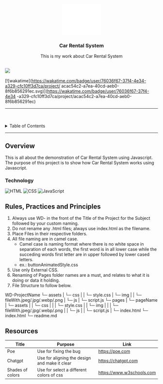 <a name="readme-top">

<br/>

<br />
<div align="center">
  <a href="https://github.com/iamjerome11/">
    <img src="./assets/img/nyebe_white.png" alt="Nyebe" width="130" height="100">
  </a>

  <h3 align="center">Car Rental System</h3>
</div>

<div align="center">
This is my work about Car Rental System
</div>

<br />



![](https://visit-counter.vercel.app/counter.png?page=iamjerome11/WD-Template-Project)

[![wakatime](https://wakatime.com/badge/user/76036f67-37f4-4e34-a329-cfc10ff3d7ca/project/
acac54c2-a7ea-40cd-aeb0-8f6b856291ec.svg)](https://wakatime.com/badge/user/76036f67-37f4-4e34
-a329-cfc10ff3d7ca/project/acac54c2-a7ea-40cd-aeb0-8f6b856291ec)

---

<br />
<br />


<details>
  <summary>Table of Contents</summary>
  <ol>
    <li>
      <a href="#overview">Overview</a>
      <ol>
        <li>
          <a href="#key-components">Key Components</a>
        </li>
        <li>
          <a href="#technology">Technology</a>
        </li>
      </ol>
    </li>
    <li>
      <a href="#rule,-practices-and-principles">Rules, Practices and Principles</a>
    </li>
    <li>
      <a href="#resources">Resources</a>
    </li>
  </ol>
</details>

---

## Overview



This is all about the demonstration of Car Rental System using Javascript.
The purpose of this project is to show how Car Rental System works using Javascript.




### Technology

![HTML](https://img.shields.io/badge/HTML-E34F26?style=for-the-badge&logo=html5&logoColor=white)
![CSS](https://img.shields.io/badge/CSS-1572B6?style=for-the-badge&logo=css3&logoColor=white)
![JavaScript](https://img.shields.io/badge/JavaScript-F7DF1E?style=for-the-badge&logo=javascript&logoColor=white)

## Rules, Practices and Principles
1. Always use WD- in the front of the Title of the Project for the Subject followed by your custom naming.
2. Do not rename any .html files; always use index.html as the filename.
3. Place Files in their respective folders.
4. All file naming are in camel case.
   - Camel case is naming format where there is no white space in separation of each words, the first word is in all lower case while the succeding words first letter are in upper followed by lower cased letters.
   - ex.: buttonAnimatedStyle.css
5. Use only External CSS.
6. Renaming of Pages folder names are a must, and relates to what it is doing or data it holding.
7. File Structure to follow below.

WD-ProjectName
└─ assets
|   └─ css
|   |   └─ style.css
|   └─ img
|   |   └─ fileWith.jpeg/.jpg/.webp/.png
|   └─ js
|       └─ script.js
└─ pages
|  └─ pageName
|     └─ assets
|     |  └─ css
|     |  |  └─ style.css
|     |  └─ img
|     |  |  └─ fileWith.jpeg/.jpg/.webp/.png
|     |  └─ js
|     |     └─ script.js
|     └─ index.html
└─ index.html
└─ readme.md

## Resources


| Title | Purpose | Link |
|-|-|-|
| Poe | Use for fixing the bug | https://poe.com |
| Chatgpt | Use for aligning the design and make it clear | https://chatgpt.com |
| Shades of colors | Use for select a different colors of css | https://www.w3schools.com |



